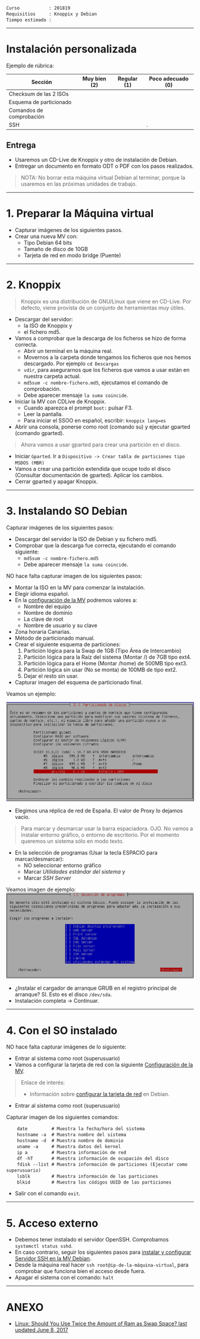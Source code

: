 
```
Curso           : 201819
Requisitios     : Knoppix y Debian
Tiempo estimado :
```
---

# Instalación personalizada

Ejemplo de rúbrica:

| Sección                  | Muy bien (2) | Regular (1) | Poco adecuado (0) |
| ------------------------ | ------------ | ----------- | ----------------- |
| Checksum de las 2 ISOs   | | | |
| Esquema de particionado  | | | |
| Comandos de comprobación | | | |
| SSH                      | | |.|

## Entrega

* Usaremos un CD-Live de Knoppix y otro de instalación de Debian.
* Entregar un documento en formato ODT o PDF con los pasos realizados.

> NOTA: No borrar esta máquina virtual Debian al terminar, porque la usaremos en las próximas unidades de trabajo.

---

# 1. Preparar la Máquina virtual

* Capturar imágenes de los siguientes pasos.
* Crear una nueva MV con:
    * Tipo Debian 64 bits
    * Tamaño de disco de 10GB
    * Tarjeta de red en modo bridge (Puente)

---

# 2. Knoppix

> Knoppix es una distribución de GNU/Linux que viene en CD-Live.
> Por defecto, viene provista de un conjunto de herramientas muy útiles.

* Descargar del servidor:
    * la ISO de Knoppix y
    * el fichero md5.
* Vamos a comprobar que la descarga de los ficheros se hizo de forma correcta.
    * Abrir un terminal en la máquina real.
    * Movernos a la carpeta donde tengamos los ficheros que nos hemos descargado. Por ejemplo `cd Descargas`
    * `vdir`, para asegurarnos que los ficheros que vamos a usar están en nuestra carpeta actual.
    * `md5sum -c nombre-fichero.md5`, ejecutamos el comando de comprobación.
    * Debe aparecer mensaje `la suma coincide`.
* Iniciar la MV con CDLive de Knoppix.
    * Cuando aparezca el prompt `boot:` pulsar F3.
    * Leer la pantalla.
    * Para iniciar el SSOO en español, escribir: `knoppix lang=es`
* Abrir una consola, ponerse como root (comando su) y ejecutar gparted (comando gparted).

>Ahora vamos a usar gparted para crear una partición en el disco.

* Iniciar `Gparted`. Ir a `Dispositivo -> Crear tabla de particiones tipo MSDOS (MBR)`
* Vamos a crear una partición extendida que ocupe todo el disco (Consultar documentación de gparted). Aplicar los cambios.
* Cerrar gparted y apagar Knoppix.

---

# 3. Instalando SO Debian

Capturar imágenes de los siguientes pasos:
* Descargar del servidor la ISO de Debian y su fichero md5.
* Comprobar que la descarga fue correcta, ejecutando el comando siguiente:
    * `md5sum -c nombre-fichero.md5`
    * Debe aparecer mensaje `la suma coincide`.

NO hace falta capturar imagen de los siguientes pasos:
* Montar la ISO en la MV para comenzar la instalación.
* Elegir idioma español.
* En la [configuración de la MV](../../../global/configuracion/debian.md) podremos valores a:
    * Nombre del equipo
    * Nombre de dominio
    * La clave de root
    * Nombre de usuario y su clave
* Zona horaria Canarias.
* Método de particionado manual.
* Crear el siguiente esquema de particiones:
    1. Partición lógica para la Swap de 1GB (Tipo Área de Intercambio)
    1. Partición lógica para la Raíz del sistema (Montar /) de 7GB tipo ext4.
    1. Partición lógica para el Home (Montar /home) de 500MB tipo ext3.
    1. Partición lógica sin usar (No se monta) de 100MB de tipo ext2.
    1. Dejar el resto sin usar.
* Capturar imagen del esquema de particionado final.

Veamos un ejemplo:

![debian-particiones](./images/debian-particiones.png)

* Elegimos una réplica de red de España. El valor de Proxy lo dejamos vacío.

> Para marcar y desmarcar usar la barra espaciadora. OJO. No vamos a instalar entorno gráfico, o entorno de escritorio.
> Por el momento queremos un sistema sólo en modo texto.

* En la selección de programas (Usar la tecla ESPACIO para marcar/desmarcar):
    * NO seleccionar entorno gráfico
    * Marcar *Utilidades estándar del sistema* y
    * Marcar *SSH Server*

Veamos imagen de ejemplo:
![debian-paquetes](./images/debian-paquetes.png)

* ¿Instalar el cargador de arranque GRUB en el registro principal de arranque? SI.
Esto es el disco `/dev/sda`.
* Instalación completa -> Continuar.

---

# 4. Con el SO instalado

NO hace falta capturar imágenes de lo siguiente:

* Entrar al sistema como root (superusuario)
* Vamos a configurar la tarjeta de red con la siguiente [Configuración de la MV](../../../global/configuracion/debian.md).

> Enlace de interés:
> * Información sobre [configurar la tarjeta de red](http://www.driverlandia.com/configurar-tarjeta-de-red-con-ip-estatica-en-debian-sin-interfaz-grafica/) en Debian.

* Entrar al sistema como root (superusuario)

Capturar imagen de los siguientes comandos:

```
    date         # Muestra la fecha/hora del sistema
    hostname -a  # Muestra nombre del sistema
    hostname -d  # Muestra nombre de dominio
    uname -a     # Muestra datos del kernel
    ip a         # Muestra información de red
    df -hT       # Muestra información de ocupación del disco
    fdisk --list # Muestra información de particiones (Ejecutar como superusuario)
    lsblk        # Muestra información de las particiones
    blkid        # Muestra los códigos UUID de las particiones
```
* Salir con el comando `exit`.

---

# 5. Acceso externo

* Debemos tener instalado el servidor OpenSSH. Comprobamos `systemctl status sshd`.
* En caso contrario, seguir los siguientes pasos para [instalar y configurar Servidor SSH en la MV Debian](../../../global/acceso-remoto/debian.md).
* Desde la máquina real hacer `ssh root@ip-de-la-máquina-virtual`, para
comprobar que funciona bien el acceso desde fuera.
* Apagar el sistema con el comando: `halt`

---

# ANEXO

* [Linux: Should You Use Twice the Amount of Ram as Swap Space?
last updated June 8, 2017](https://www.cyberciti.biz/tips/linux-swap-space.html)
